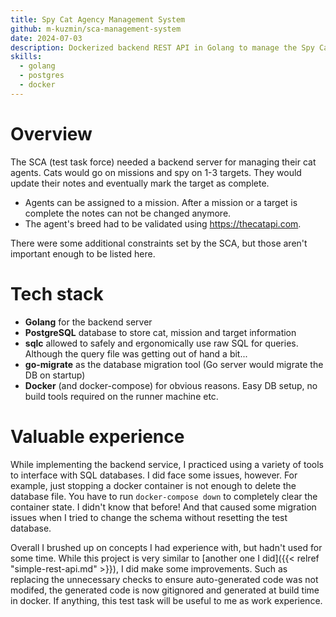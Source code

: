 ```yaml
---
title: Spy Cat Agency Management System
github: m-kuzmin/sca-management-system
date: 2024-07-03
description: Dockerized backend REST API in Golang to manage the Spy Cat Agency
skills:
  - golang
  - postgres
  - docker
---
```


# Overview

The SCA (test task force) needed a backend server for managing their cat agents. Cats would go on missions and spy on 
1-3 targets. They would update their notes and eventually mark the target as complete.

- Agents can be assigned to a mission. After a mission or a target is complete the notes can not be changed anymore.
- The agent's breed had to be validated using <https://thecatapi.com>.

There were some additional constraints set by the SCA, but those aren't important enough to be listed here.

# Tech stack

- **Golang** for the backend server
- **PostgreSQL** database to store cat, mission and target information
- **sqlc** allowed to safely and ergonomically use raw SQL for queries. Although the query file was getting out of hand 
  a bit...
- **go-migrate** as the database migration tool (Go server would migrate the DB on startup)
- **Docker** (and docker-compose) for obvious reasons. Easy DB setup, no build tools required on the runner machine etc.

# Valuable experience

While implementing the backend service, I practiced using a variety of tools to interface with SQL databases. I did face
some issues, however. For example, just stopping a docker container is not enough to delete the database file. You have
to run `docker-compose down` to completely clear the container state. I didn't know that before! And that caused some
migration issues when I tried to change the schema without resetting the test database.

Overall I brushed up on concepts I had experience with, but hadn't used for some time. While this project is very 
similar to [another one I did]({{< relref "simple-rest-api.md" >}}), I did make some improvements. Such as replacing the unnecessary checks to ensure 
auto-generated code was not modifed, the generated code is now gitignored and generated at build time in docker. If
anything, this test task will be useful to me as work experience.
